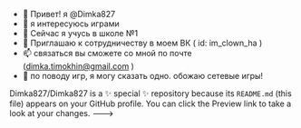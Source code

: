 - 👋 Привет! я @Dimka827
- 👀 я интересуюсь играми
- 🌱 Сейчас я учусь в школе №1
- 💞️ Приглашаю к сотрудничеству в моем ВК ( id: im_clown_ha )
- 📫 связаться вы сможете со мной по почте (dimka.timokhin@gmail.com )
- 🔎 по поводу игр, я могу сказать одно. обожаю сетевые игры!

Dimka827/Dimka827 is a ✨ special ✨ repository because its `README.md` (this file) appears on your GitHub profile.
You can click the Preview link to take a look at your changes.
--->
